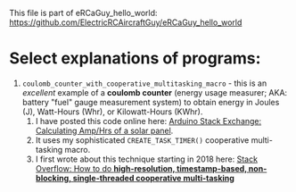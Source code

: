 This file is part of eRCaGuy_hello_world: https://github.com/ElectricRCAircraftGuy/eRCaGuy_hello_world


# Select explanations of programs:

1. `coulomb_counter_with_cooperative_multitasking_macro` - this is an _excellent_ example of a **coulomb counter** (energy usage measurer; AKA: battery "fuel" gauge measurement system) to obtain energy in Joules (J), Watt-Hours (Whr), or Kilowatt-Hours (KWhr). 
    1. I have posted this code online here: [Arduino Stack Exchange: Calculating Amp/Hrs of a solar panel](https://arduino.stackexchange.com/a/75937/7727).
    1. It uses my sophisticated `CREATE_TASK_TIMER()` cooperative multi-tasking macro.
    1. I first wrote about this technique starting in 2018 here: [Stack Overflow: How to do **high-resolution, timestamp-based, non-blocking, single-threaded cooperative multi-tasking**](https://stackoverflow.com/a/50032992/4561887)

